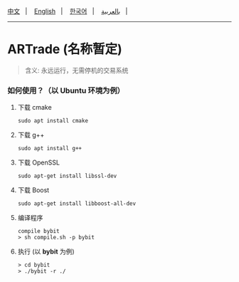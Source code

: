 [中文](./Chinese.md)&nbsp;&nbsp;&nbsp;|&nbsp;&nbsp;&nbsp;
[English](./../README.md)&nbsp;&nbsp;&nbsp;|&nbsp;&nbsp;&nbsp;
[한국어](./Korean.md)&nbsp;&nbsp;&nbsp;|&nbsp;&nbsp;&nbsp;
[بالعربية](Arabic.md)&nbsp;&nbsp;&nbsp;|&nbsp;&nbsp;&nbsp;

<hr/>

# ARTrade (名称暂定)
> 含义: 永远运行，无需停机的交易系统

### 如何使用？（以 **Ubuntu** 环境为例）
1. 下载 cmake
    ``` shell
    sudo apt install cmake
    ```
2. 下载 g++
    ```shell
    sudo apt install g++
    ```
3. 下载 OpenSSL
    ```shell
    sudo apt-get install libssl-dev
    ```
4. 下载 Boost
    ```shell
    sudo apt-get install libboost-all-dev
    ```
5. 编译程序
    ``` shell
    compile bybit
    > sh compile.sh -p bybit
    ```
6. 执行 (以 **bybit** 为例)
    ```shell
    > cd bybit
    > ./bybit -r ./
    ```